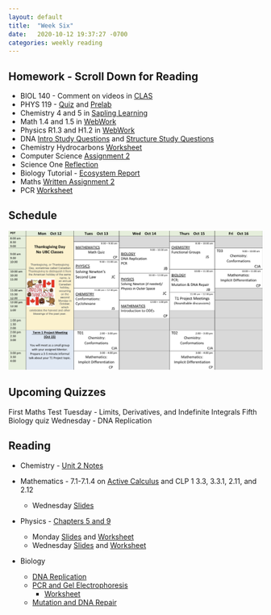```yaml
---
layout: default
title:  "Week Six"
date:   2020-10-12 19:37:27 -0700
categories: weekly reading
---
```


## Homework - Scroll Down for Reading
- BIOL 140 - Comment on videos in [CLAS](https://clas2.arts.ubc.ca/science)
- PHYS 119 - [Quiz](https://canvas.ubc.ca/courses/65161/modules/items/2462217) and [Prelab](https://canvas.ubc.ca/courses/65161/modules/items/2461247)
- Chemistry 4 and 5 in [Sapling Learning](https://share.vidyard.com/watch/kMbhmAvMr9BESagCxpSTGS?)
- Math 1.4 and 1.5 in [WebWork](https://webwork.elearning.ubc.ca/webwork2/2020W1-2_SCIE_010_001/)
- Physics R1.3 and H1.2 in [WebWork](https://webwork.elearning.ubc.ca/webwork2/2020W1-2_SCIE_010_001/)
- DNA [Intro Study Questions](https://canvas.ubc.ca/courses/62806/files/8408204/download?wrap=1) and [Structure Study Questions](https://canvas.ubc.ca/courses/62806/files/8415027/download?wrap=1)
- Chemistry Hydrocarbons [Worksheet](https://canvas.ubc.ca/courses/62920/files/9187784/download?download_frd=1)
- Computer Science [Assignment 2](https://canvas.ubc.ca/courses/62922/assignments/697164)
- Science One [Reflection](https://canvas.ubc.ca/courses/62807/assignments/700933)
- Biology Tutorial - [Ecosystem Report](https://canvas.ubc.ca/courses/62806/assignments/703467)
- Maths [Written Assignment 2](https://canvas.ubc.ca/courses/62921/files/10269487/download?wrap=1)
- PCR [Worksheet](https://1drv.ms/w/s!ArosazORtsD9pxXX8xYHRZsU7C76?e=d1a8gZ)

## Schedule

![Week Six Schedule](/assets/w6schedule.jpg)

## Upcoming Quizzes

First Maths Test Tuesday - Limits, Derivatives, and Indefinite Integrals 
Fifth Biology quiz Wednesday - DNA Replication


## Reading

- Chemistry - [Unit 2 Notes](https://canvas.ubc.ca/courses/62920/modules/items/2146429)

- Mathematics - 7.1-7.1.4 on [Active Calculus](https://activecalculus.org/) and CLP 1 3.3, 3.3.1, 2.11, and 2.12
	- Wednesday [Slides](https://canvas.ubc.ca/courses/62921/files/10345378/download?wrap=1)

- Physics - [Chapters 5 and 9](https://canvas.ubc.ca/courses/62922/modules/items/2077993)
	- Monday [Slides](https://canvas.ubc.ca/courses/62922/files/10296502/download?wrap=1) and [Worksheet](https://canvas.ubc.ca/courses/62922/files/10296505/download?wrap=1)
	- Wednesday [Slides](https://canvas.ubc.ca/courses/62922/files/10330918/download?wrap=1) and [Worksheet](https://canvas.ubc.ca/courses/62922/files/10317395/download?wrap=1)

- Biology
	- [DNA Replication](https://canvas.ubc.ca/courses/62806/modules/items/1883023)
	- [PCR and Gel Electrophoresis](https://canvas.ubc.ca/courses/62806/modules/items/1883024)
		- [Worksheet](https://1drv.ms/w/s!ArosazORtsD9pxXX8xYHRZsU7C76?e=d1a8gZ)
	- [Mutation and DNA Repair](https://canvas.ubc.ca/courses/62806/modules/items/1883025)
